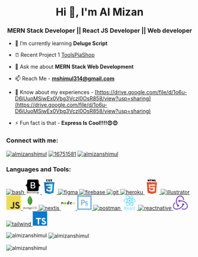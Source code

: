 <h1 align="center">Hi 👋, I'm Al Mizan</h1>
<h3 align="center">MERN Stack Developer || React JS Developer || Web developer</h3>

<!-- - 🔭 I’m currently working on [Portfolio](https://munna-portfolio-2356.netlify.app/) -->

- 🌱 I’m currently learning **Deluge Script**

- ⏰ Recent Project 1 [ToolsPiaShop](https://toolpiashop.web.app/)
<!-- - ⏰ Recent Project 2 **GroInventory**

- 👨‍💻 All of my projects are available at [https://drive.google.com/file/d/1o6u-D6iUuoMSiwEx0Vbg3VczI0OsR858/view?usp=sharing](https://drive.google.com/file/d/1o6u-D6iUuoMSiwEx0Vbg3VczI0OsR858/view?usp=sharing) -->

- 💬 Ask me about **MERN Stack Web Development**

- 📫 Reach Me - **[mshimul314@gmail.com](mailto:mshimul314@gmail.com)**

- 📄 Know about my experiences - [https://drive.google.com/file/d/1o6u-D6iUuoMSiwEx0Vbg3VczI0OsR858/view?usp=sharing](https://drive.google.com/file/d/1o6u-D6iUuoMSiwEx0Vbg3VczI0OsR858/view?usp=sharing)

- ⚡ Fun fact is that - **Express Is Cool!!!!😍😍**

<h3 align="left">Connect with me:</h3>
<p align="left">
<a href="https://www.linkedin.com/in/almizanshimul/" target="blank"><img align="center" src="https://raw.githubusercontent.com/rahuldkjain/github-profile-readme-generator/master/src/images/icons/Social/linked-in-alt.svg" alt="almizanshimul" height="30" width="40" /></a>
<a href="https://stackoverflow.com/users/14147305/almizanshimul" target="blank"><img align="center" src="https://raw.githubusercontent.com/rahuldkjain/github-profile-readme-generator/master/src/images/icons/Social/stack-overflow.svg" alt="16751581" height="30" width="40" /></a>
<a href="https://www.facebook.com/almizan1040" target="blank"><img align="center" src="https://raw.githubusercontent.com/rahuldkjain/github-profile-readme-generator/master/src/images/icons/Social/facebook.svg" alt="almizanshimul" height="30" width="40" /></a>
<!-- <a href="https://instagram.com/almizanshimul3" target="blank"><img align="center" src="https://raw.githubusercontent.com/rahuldkjain/github-profile-readme-generator/master/src/images/icons/Social/instagram.svg" alt="almizanshimul" height="30" width="40" /></a>
<a href="https://www.youtube.com/c/almizanshimul" target="blank"><img align="center" src="https://raw.githubusercontent.com/rahuldkjain/github-profile-readme-generator/master/src/images/icons/Social/youtube.svg" alt="almizanshimul" height="30" width="40" /></a>
<a href="https://www.hackerrank.com/almizanshimul" target="blank"><img align="center" src="https://raw.githubusercontent.com/rahuldkjain/github-profile-readme-generator/master/src/images/icons/Social/hackerrank.svg" alt="almizanshimul" height="30" width="40" /></a> -->
</p>

<h3 align="left">Languages and Tools:</h3>
<p align="left"> <a href="https://www.gnu.org/software/bash/" target="_blank" rel="noreferrer"> <img src="https://www.vectorlogo.zone/logos/gnu_bash/gnu_bash-icon.svg" alt="bash" width="40" height="40"/> </a> <a href="https://getbootstrap.com" target="_blank" rel="noreferrer"> <img src="https://raw.githubusercontent.com/devicons/devicon/master/icons/bootstrap/bootstrap-plain-wordmark.svg" alt="bootstrap" width="40" height="40"/> </a> <a href="https://www.w3schools.com/css/" target="_blank" rel="noreferrer"> <img src="https://raw.githubusercontent.com/devicons/devicon/master/icons/css3/css3-original-wordmark.svg" alt="css3" width="40" height="40"/> </a> <a href="https://www.figma.com/" target="_blank" rel="noreferrer"> <img src="https://www.vectorlogo.zone/logos/figma/figma-icon.svg" alt="figma" width="40" height="40"/> </a> <a href="https://firebase.google.com/" target="_blank" rel="noreferrer"> <img src="https://www.vectorlogo.zone/logos/firebase/firebase-icon.svg" alt="firebase" width="40" height="40"/> </a> <a href="https://git-scm.com/" target="_blank" rel="noreferrer"> <img src="https://www.vectorlogo.zone/logos/git-scm/git-scm-icon.svg" alt="git" width="40" height="40"/> </a> <a href="https://heroku.com" target="_blank" rel="noreferrer"> <img src="https://www.vectorlogo.zone/logos/heroku/heroku-icon.svg" alt="heroku" width="40" height="40"/> </a> <a href="https://www.w3.org/html/" target="_blank" rel="noreferrer"> <img src="https://raw.githubusercontent.com/devicons/devicon/master/icons/html5/html5-original-wordmark.svg" alt="html5" width="40" height="40"/> </a> <a href="https://www.adobe.com/in/products/illustrator.html" target="_blank" rel="noreferrer"> <img src="https://www.vectorlogo.zone/logos/adobe_illustrator/adobe_illustrator-icon.svg" alt="illustrator" width="40" height="40"/> </a> <a href="https://developer.mozilla.org/en-US/docs/Web/JavaScript" target="_blank" rel="noreferrer"> <img src="https://raw.githubusercontent.com/devicons/devicon/master/icons/javascript/javascript-original.svg" alt="javascript" width="40" height="40"/> </a> <a href="https://www.mongodb.com/" target="_blank" rel="noreferrer"> <img src="https://raw.githubusercontent.com/devicons/devicon/master/icons/mongodb/mongodb-original-wordmark.svg" alt="mongodb" width="40" height="40"/> </a> <a href="https://nextjs.org/" target="_blank" rel="noreferrer"> <img src="https://cdn.worldvectorlogo.com/logos/nextjs-2.svg" alt="nextjs" width="40" height="40"/> </a> <a href="https://nodejs.org" target="_blank" rel="noreferrer"> <img src="https://raw.githubusercontent.com/devicons/devicon/master/icons/nodejs/nodejs-original-wordmark.svg" alt="nodejs" width="40" height="40"/> </a> <a href="https://www.photoshop.com/en" target="_blank" rel="noreferrer"> <img src="https://raw.githubusercontent.com/devicons/devicon/master/icons/photoshop/photoshop-line.svg" alt="photoshop" width="40" height="40"/> </a> <a href="https://postman.com" target="_blank" rel="noreferrer"> <img src="https://www.vectorlogo.zone/logos/getpostman/getpostman-icon.svg" alt="postman" width="40" height="40"/> </a> <a href="https://reactjs.org/" target="_blank" rel="noreferrer"> <img src="https://raw.githubusercontent.com/devicons/devicon/master/icons/react/react-original-wordmark.svg" alt="react" width="40" height="40"/> </a> <a href="https://reactnative.dev/" target="_blank" rel="noreferrer"> <img src="https://reactnative.dev/img/header_logo.svg" alt="reactnative" width="40" height="40"/> </a> <a href="https://redux.js.org" target="_blank" rel="noreferrer"> <img src="https://raw.githubusercontent.com/devicons/devicon/master/icons/redux/redux-original.svg" alt="redux" width="40" height="40"/> </a> <a href="https://tailwindcss.com/" target="_blank" rel="noreferrer"> <img src="https://www.vectorlogo.zone/logos/tailwindcss/tailwindcss-icon.svg" alt="tailwind" width="40" height="40"/> </a> <a href="https://www.typescriptlang.org/" target="_blank" rel="noreferrer"> <img src="https://raw.githubusercontent.com/devicons/devicon/master/icons/typescript/typescript-original.svg" alt="typescript" width="40" height="40"/> </a> </p>

<p><img align="left" src="https://github-readme-stats.vercel.app/api/top-langs?username=almizanshimul&show_icons=true&locale=en&layout=compact" alt="almizanshimul" /></p>

<p>&nbsp;<img align="center" src="https://github-readme-stats.vercel.app/api?username=almizanshimul&show_icons=true&locale=en" alt="almizanshimul" /></p>

<p><img align="center" src="https://github-readme-streak-stats.herokuapp.com/?user=almizanshimul&" alt="almizanshimul" /></p>
